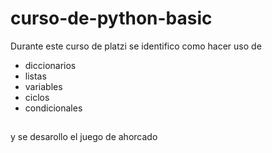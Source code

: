 # curso-de-python-basic

Durante este curso de platzi se identifico como hacer uso de
- diccionarios
- listas
- variables
- ciclos
- condicionales
##
y se desarollo el juego de ahorcado

